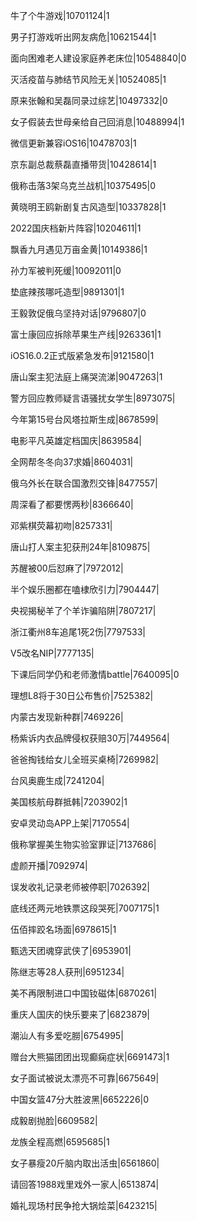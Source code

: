 牛了个牛游戏|10701124|1

男子打游戏听出网友病危|10621544|1

面向困难老人建设家庭养老床位|10548840|0

灭活疫苗与肺结节风险无关|10524085|1

原来张翰和吴磊同录过综艺|10497332|0

女子假装去世母亲给自己回消息|10488994|1

微信更新兼容iOS16|10478703|1

京东副总裁蔡磊直播带货|10428614|1

俄称击落3架乌克兰战机|10375495|0

黄晓明王鸥新剧复古风造型|10337828|1

2022国庆档新片阵容|10204611|1

飘香九月遇见万亩金黄|10149386|1

孙力军被判死缓|10092011|0

垫底辣孩哪吒造型|9891301|1

王毅敦促俄乌坚持对话|9796807|0

富士康回应拆除苹果生产线|9263361|1

iOS16.0.2正式版紧急发布|9121580|1

唐山案主犯法庭上痛哭流涕|9047263|1

警方回应教师疑言语骚扰女学生|8973075|

今年第15号台风塔拉斯生成|8678599|

电影平凡英雄定档国庆|8639584|

全网帮冬冬向37求婚|8604031|

俄乌外长在联合国激烈交锋|8477557|

周深看了都要愣两秒|8366640|

邓紫棋荧幕初吻|8257331|

唐山打人案主犯获刑24年|8109875|

苏醒被00后怼麻了|7972012|

半个娱乐圈都在嗑棣欣引力|7904447|

央视揭秘羊了个羊诈骗陷阱|7807217|

浙江衢州8车追尾1死2伤|7797533|

V5改名NIP|7777135|

下课后同学仍和老师激情battle|7640095|0

理想L8将于30日公布售价|7525382|

内蒙古发现新种群|7469226|

杨紫诉内衣品牌侵权获赔30万|7449564|

爸爸掏钱给女儿全班买桌椅|7269982|

台风奥鹿生成|7241204|

美国核航母群抵韩|7203902|1

安卓灵动岛APP上架|7170554|

俄称掌握美生物实验室罪证|7137686|

虚颜开播|7092974|

误发收礼记录老师被停职|7026392|

底线还两元地铁票这段哭死|7007175|1

伍佰摔跤名场面|6978615|1

甄选天团魂穿武侠了|6953901|

陈继志等28人获刑|6951234|

美不再限制进口中国钕磁体|6870261|

重庆人国庆的快乐要来了|6823879|

潮汕人有多爱吃朥|6754995|

赠台大熊猫团团出现癫痫症状|6691473|1

女子面试被说太漂亮不可靠|6675649|

中国女篮47分大胜波黑|6652226|0

成毅剧抛脸|6609582|

龙族全程高燃|6595685|1

女子暴瘦20斤脑内取出活虫|6561860|

请回答1988戏里戏外一家人|6513874|

婚礼现场村民争抢大锅烩菜|6423215|

